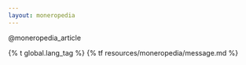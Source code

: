 ```yaml
---
layout: moneropedia
---
```


@moneropedia_article

{% t global.lang_tag %}
{% tf resources/moneropedia/message.md %}
